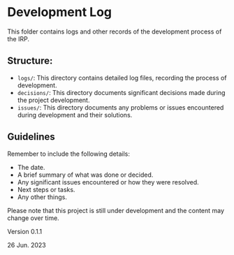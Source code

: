 # Development Log

This folder contains logs and other records of the development process of the IRP.

## Structure:

- `logs/`: This directory contains detailed log files, recording the process of development.
- `decisions/`: This directory documents significant decisions made during the project development.
- `issues/`: This directory documents any problems or issues encountered during development and their solutions.

## Guidelines

Remember to include the following details:
- The date.
- A brief summary of what was done or decided.
- Any significant issues encountered or how they were resolved.
- Next steps or tasks.
- Any other things.

Please note that this project is still under development and the content may change over time.

Version 0.1.1

26 Jun. 2023


